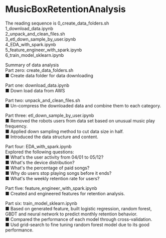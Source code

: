 # MusicBoxRetentionAnalysis

The reading sequence is
0_create_data_folders.sh    
1_download_data.ipynb	    
2_unpack_and_clean_files.sh	    
3_etl_down_sample_by_user.ipynb	    
4_EDA_with_spark.ipynb       
5_feature_engineer_with_spark.ipynb      
6_train_model_sklearn.ipynb      

Summary of data analysis       
Part zero: create_data_folders.sh     
■ Create data folder for data downloading     

Part one: download_data.ipynb  
■ Down load data from AWS     

Part two: unpack_and_clean_files.sh    
■ Un-compress the downloaded data and combine them to each category.    

Part three: etl_down_sample_by_user.ipynb     
■ Removed the robots users from data set based on unusual music play frequency.     
■ Applied down sampling method to cut data size in half.     
■ Introduced the data structure and content.    

Part four: EDA_with_spark.ipynb      
Explored the following questions:           
■ What's the user activity from 04/01 to 05/12?     
■ What's the device distribution?      
■ What's the percentage of paid songs?      
■ Why do users stop playing songs before it ends?       
■ What's the weekly retention rate for users?      

Part five: feature_engineer_with_spark.ipynb      
■ Created and engineered features for retention analysis.      

Part six: train_model_sklearn.ipynb       
■ Based on generated feature, built logistic regression, random forest, GBDT and neural network to predict monthly retention behavior.     
■ Compared the performance of each model through cross-validation.     
■ Usd grid-search to fine tuning random forest model due to its good performance.     
